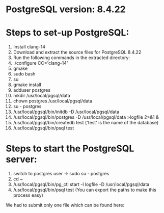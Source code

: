 # PostgreSQL version: 8.4.22

# Steps to set-up PostgreSQL:
1. Install clang-14
2. Download and extract the source files for PostgreSQL 8.4.22
3. Run the following commands in the extracted directory:
  1. ./configure CC='clang-14'
  2. gmake
  3. sudo bash
  4. su
  5. gmake install
  6. adduser postgres
  7. mkdir /usr/local/pgsql/data
  8. chown postgres /usr/local/pgsql/data
  9. su - postgres
  10. /usr/local/pgsql/bin/initdb -D /usr/local/pgsql/data
  11. /usr/local/pgsql/bin/postgres -D /usr/local/pgsql/data >logfile 2>&1 &
  12. /usr/local/pgsql/bin/createdb test ('test' is the name of the database)
  13. /usr/local/pgsql/bin/psql test

# Steps to start the PostgreSQL server:
1. switch to postgres user -> sudo su - postgres
2. cd ~
3. /usr/local/pgsql/bin/pg_ctl start -l logfile -D /usr/local/pgsql/data
4. /usr/local/pgsql/bin/psql test 
(You can export the paths to make this process easy)

We had to submit only one file which can be found here: 

